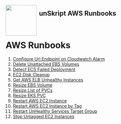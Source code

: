 [<img align="left" src="https://unskript.com/assets/favicon.png" width="100" height="100" style="padding-right: 5px">](https://unskript.com/assets/favicon.png) 
<h2>unSkript AWS Runbooks</h2>
<br>

# AWS Runbooks

1. [Configure Url Endpoint on Cloudwatch Alarm](./Configure-url-endpoint-on-a-cloudwatch-alarm.ipynb)
2. [Delete Unattached EBS Volumes](./Delete_Unattached_EBS_Volume.ipynb)
3. [Detect ECS Failed Deployment](./Detect-ECS-failed-deployment.ipynb)
4. [EC2 Disk Cleanup](./EC2-Disk-Cleanup.ipynb)
5. [Get AWS ELB Unhealthy Instances](./Get-Aws-Elb-Unhealthy-Instances.ipynb)
6. [Resize EBS Volume](./Resize-EBS-Volume.ipynb)
7. [Resize List of PVCs](./Resize-List-Of-Pvcs.ipynb)
8. [Resize EKS PVC](./Resize-Pvc.ipynb)
9. [Restart AWS EC2 Instance](./Restart_AWS_EC2_Instances.ipynb)
10. [Restart AWS EC2 Instance by Tag](./Restart-Aws-Instance-given-Tag.ipynb)
11. [Restart UnHealthy Services Target Group](./Restart-Unhealthy-Services-Target-Group.ipynb)
12. [Stop Untagged EC2 Instances](./Stop_Untagged_EC2_Instances.ipynb)
